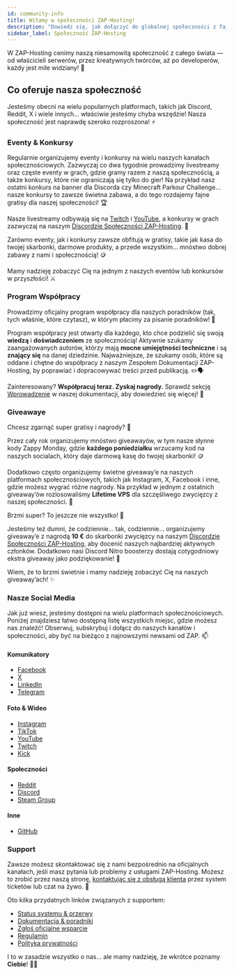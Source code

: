 ```yaml
---
id: community-info
title: Witamy w społeczności ZAP-Hosting!
description: "Dowiedz się, jak dołączyć do globalnej społeczności z fajnymi eventami, konkursami i możliwością dzielenia się wiedzą oraz wygrywania nagród → Sprawdź teraz"
sidebar_label: Społeczność ZAP-Hosting
---
```


W ZAP-Hosting cenimy naszą niesamowitą społeczność z całego świata — od właścicieli serwerów, przez kreatywnych twórców, aż po developerów, każdy jest mile widziany! 👋

## Co oferuje nasza społeczność

Jesteśmy obecni na wielu popularnych platformach, takich jak Discord, Reddit, X i wiele innych... właściwie jesteśmy chyba wszędzie! Nasza społeczność jest naprawdę szeroko rozproszona! ⚡

### Eventy & Konkursy

Regularnie organizujemy eventy i konkursy na wielu naszych kanałach społecznościowych. Zazwyczaj co dwa tygodnie prowadzimy livestreamy oraz częste eventy w grach, gdzie gramy razem z naszą społecznością, a także konkursy, które nie ograniczają się tylko do gier! Na przykład nasz ostatni konkurs na banner dla Discorda czy Minecraft Parkour Challenge... nasze konkursy to zawsze świetna zabawa, a do tego rozdajemy fajne gratisy dla naszej społeczności! 🏆

Nasze livestreamy odbywają się na [Twitch](https://twitch.tv/zaphosting) i [YouTube](https://youtube.com/zaphosting), a konkursy w grach zazwyczaj na naszym [Discordzie Społeczności ZAP-Hosting](https://discord.gg/invite/zaphosting). 🎥

Zarówno eventy, jak i konkursy zawsze obfitują w gratisy, takie jak kasa do twojej skarbonki, darmowe produkty, a przede wszystkim... mnóstwo dobrej zabawy z nami i społecznością! 🪙

Mamy nadzieję zobaczyć Cię na jednym z naszych eventów lub konkursów w przyszłości! ⚔️

### Program Współpracy

Prowadzimy oficjalny program współpracy dla naszych poradników (tak, tych właśnie, które czytasz), w którym płacimy za pisanie poradników! 📰

Program współpracy jest otwarty dla każdego, kto chce podzielić się swoją **wiedzą** i **doświadczeniem** ze społecznością! Aktywnie szukamy zaangażowanych autorów, którzy mają **mocne umiejętności techniczne** i są **znający się** na danej dziedzinie. Najważniejsze, że szukamy osób, które są oddane i chętne do współpracy z naszym Zespołem Dokumentacji ZAP-Hosting, by poprawiać i dopracowywać treści przed publikacją. ✏️🗣️

Zainteresowany? **Współpracuj teraz. Zyskaj nagrody.** Sprawdź sekcję [Wprowadzenie](contribution-introduction.md) w naszej dokumentacji, aby dowiedzieć się więcej! 🚀

### Giveawaye

Chcesz zgarnąć super gratisy i nagrody? 🎁

Przez cały rok organizujemy mnóstwo giveawayów, w tym nasze słynne kody Zappy Monday, gdzie **każdego poniedziałku** wrzucamy kod na naszych socialach, który daje darmową kasę do twojej skarbonki! 🪙

Dodatkowo często organizujemy świetne giveaway’e na naszych platformach społecznościowych, takich jak Instagram, X, Facebook i inne, gdzie możesz wygrać różne nagrody. Na przykład w jednym z ostatnich giveaway’ów rozlosowaliśmy **Lifetime VPS** dla szczęśliwego zwycięzcy z naszej społeczności. 💪

Brzmi super? To jeszcze nie wszystko! 🎉

Jesteśmy też dumni, że codziennie... tak, codziennie... organizujemy giveaway’e z nagrodą **10 €** do skarbonki zwycięzcy na naszym [Discordzie Społeczności ZAP-Hosting](https://discord.gg/invite/zaphosting), aby docenić naszych najbardziej aktywnych członków. Dodatkowo nasi Discord Nitro boosterzy dostają cotygodniowy ekstra giveaway jako podziękowanie! 🫢

Wiem, że to brzmi świetnie i mamy nadzieję zobaczyć Cię na naszych giveaway’ach! ✨

### Nasze Social Media

Jak już wiesz, jesteśmy dostępni na wielu platformach społecznościowych. Poniżej znajdziesz łatwo dostępną listę wszystkich miejsc, gdzie możesz nas znaleźć! Obserwuj, subskrybuj i dołącz do naszych kanałów i społeczności, aby być na bieżąco z najnowszymi newsami od ZAP. 📫

#### Komunikatory
- [Facebook](https://facebook.com/zaphosting)
- [X](https://x.com/zaphosting)
- [LinkedIn](https://linkedin.com/company/zaphosting)
- [Telegram](https://t.me/zap_hosting)

#### Foto & Wideo
- [Instagram](https://instagram.com/zaphosting)
- [TikTok](https://www.tiktok.com/@zaphosting)
- [YouTube](https://youtube.com/zaphosting)
- [Twitch](https://twitch.tv/zaphosting)
- [Kick](https://kick.com/zaphosting)

#### Społeczności
- [Reddit](https://reddit.com/r/zaphosting)
- [Discord](https://discord.gg/zaphosting)
- [Steam Group](https://steamcommunity.com/groups/zaphosting)

#### Inne
- [GitHub](https://github.com/zaphosting)

### Support
Zawsze możesz skontaktować się z nami bezpośrednio na oficjalnych kanałach, jeśli masz pytania lub problemy z usługami ZAP-Hosting. Możesz to zrobić przez naszą stronę, [kontaktując się z obsługą klienta](https://zap-hosting.com/en/customer/support/) przez system ticketów lub czat na żywo. 👥

Oto kilka przydatnych linków związanych z supportem:
- [Status systemu & przerwy](https://zap-hosting.com/status)
- [Dokumentacja & poradniki](https://zap-hosting.com/guides/)
- [Zgłoś oficjalne wsparcie](https://zap-hosting.com/en/customer/support/)
- [Regulamin](https://zap-hosting.com/en/terms/)
- [Polityka prywatności](https://zap-hosting.com/en/privacy-policy/)

I to w zasadzie wszystko o nas... ale mamy nadzieję, że wkrótce poznamy **Ciebie**! 🙋‍♂️